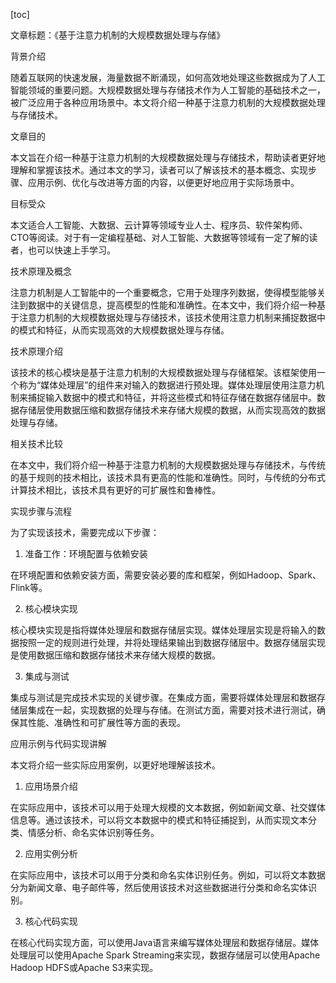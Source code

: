 
[toc]                    
                
                
文章标题：《基于注意力机制的大规模数据处理与存储》

背景介绍

随着互联网的快速发展，海量数据不断涌现，如何高效地处理这些数据成为了人工智能领域的重要问题。大规模数据处理与存储技术作为人工智能的基础技术之一，被广泛应用于各种应用场景中。本文将介绍一种基于注意力机制的大规模数据处理与存储技术。

文章目的

本文旨在介绍一种基于注意力机制的大规模数据处理与存储技术，帮助读者更好地理解和掌握该技术。通过本文的学习，读者可以了解该技术的基本概念、实现步骤、应用示例、优化与改进等方面的内容，以便更好地应用于实际场景中。

目标受众

本文适合人工智能、大数据、云计算等领域专业人士、程序员、软件架构师、CTO等阅读。对于有一定编程基础、对人工智能、大数据等领域有一定了解的读者，也可以快速上手学习。

技术原理及概念

注意力机制是人工智能中的一个重要概念，它用于处理序列数据，使得模型能够关注到数据中的关键信息，提高模型的性能和准确性。在本文中，我们将介绍一种基于注意力机制的大规模数据处理与存储技术，该技术使用注意力机制来捕捉数据中的模式和特征，从而实现高效的大规模数据处理与存储。

技术原理介绍

该技术的核心模块是基于注意力机制的大规模数据处理与存储框架。该框架使用一个称为“媒体处理层”的组件来对输入的数据进行预处理。媒体处理层使用注意力机制来捕捉输入数据中的模式和特征，并将这些模式和特征存储在数据存储层中。数据存储层使用数据压缩和数据存储技术来存储大规模的数据，从而实现高效的数据处理与存储。

相关技术比较

在本文中，我们将介绍一种基于注意力机制的大规模数据处理与存储技术，与传统的基于规则的技术相比，该技术具有更高的性能和准确性。同时，与传统的分布式计算技术相比，该技术具有更好的可扩展性和鲁棒性。

实现步骤与流程

为了实现该技术，需要完成以下步骤：

1. 准备工作：环境配置与依赖安装

在环境配置和依赖安装方面，需要安装必要的库和框架，例如Hadoop、Spark、Flink等。

2. 核心模块实现

核心模块实现是指将媒体处理层和数据存储层实现。媒体处理层实现是将输入的数据按照一定的规则进行处理，并将处理结果输出到数据存储层中。数据存储层实现是使用数据压缩和数据存储技术来存储大规模的数据。

3. 集成与测试

集成与测试是完成技术实现的关键步骤。在集成方面，需要将媒体处理层和数据存储层集成在一起，实现数据的处理与存储。在测试方面，需要对技术进行测试，确保其性能、准确性和可扩展性等方面的表现。

应用示例与代码实现讲解

本文将介绍一些实际应用案例，以更好地理解该技术。

1. 应用场景介绍

在实际应用中，该技术可以用于处理大规模的文本数据，例如新闻文章、社交媒体信息等。通过该技术，可以将文本数据中的模式和特征捕捉到，从而实现文本分类、情感分析、命名实体识别等任务。

2. 应用实例分析

在实际应用中，该技术可以用于分类和命名实体识别任务。例如，可以将文本数据分为新闻文章、电子邮件等，然后使用该技术对这些数据进行分类和命名实体识别。

3. 核心代码实现

在核心代码实现方面，可以使用Java语言来编写媒体处理层和数据存储层。媒体处理层可以使用Apache Spark Streaming来实现，数据存储层可以使用Apache Hadoop HDFS或Apache S3来实现。

